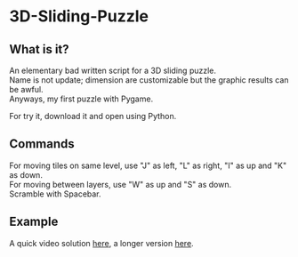 # 3D-Sliding-Puzzle

## What is it?
An elementary bad written script for a 3D sliding puzzle.  
Name is not update; dimension are customizable but the graphic results can be awful.  
Anyways, my first puzzle with Pygame.  

For try it, download it and open using Python.

## Commands
For moving tiles on same level, use "J" as left, "L" as right, "I" as up and "K" as down.  
For moving between layers, use "W" as up and "S" as down.  
Scramble with Spacebar.

## Example
A quick video solution [here](https://youtu.be/N3CzfYzMyjc), a longer version [here](https://youtu.be/tNUcZLz5D6w).
